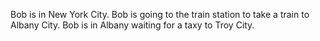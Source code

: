 Bob is in New York City.
Bob is going to the train station to take a train to Albany City.
Bob is in Albany waiting for a taxy to Troy City.
